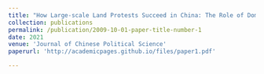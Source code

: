 ```yaml
---
title: "How Large-scale Land Protests Succeed in China: The Role of Domestic Media."
collection: publications
permalink: /publication/2009-10-01-paper-title-number-1
date: 2021
venue: 'Journal of Chinese Political Science'
paperurl: 'http://academicpages.github.io/files/paper1.pdf'

---
```





